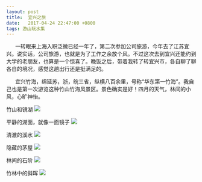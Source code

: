 ```yaml
---
layout: post
title:  宜兴之旅
date:   2017-04-24 22:47:00 +0800
tags: 游山玩水集
---
```


&nbsp;&nbsp;&nbsp;&nbsp;&nbsp;&nbsp;一转眼来上海入职泛微已经一年了，第二次参加公司旅游，今年去了江苏宜兴。说实话，公司旅游，也就是为了工作之余放个风。不过这次去到宜兴还能约到大学的老朋友，也算是一个惊喜了。晚饭之后，带着我转了转宜兴市，各自聊了聊各自的境况，感觉这趟出行还是挺满足的。

&nbsp;&nbsp;&nbsp;&nbsp;&nbsp;&nbsp;宜兴竹海，绵延苏，浙，皖三省，纵横八百余里，号称“华东第一竹海”。我自己也是第一次游览这种竹山竹海风景区。景色确实是好！四月的天气，林间的小风，心旷神怡。

竹山和镜湖
![](/assets/images/2017/宜兴竹海-6.jpg)

平静的湖面，就像一面镜子
![](/assets/images/2017/宜兴竹海-5.jpg)

清澈的溪水
![](/assets/images/2017/宜兴竹海-1.jpg)

隐藏的茅屋
![](/assets/images/2017/宜兴竹海-2.jpg)

林间的石阶
![](/assets/images/2017/宜兴竹海-3.jpg)

竹林中的斜晖
![](/assets/images/2017/宜兴竹海-4.jpg)